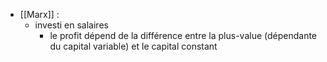 - [[Marx]] : 
	- investi en salaires
		- le profit dépend de la différence entre la plus-value (dépendante du capital variable) et le capital constant